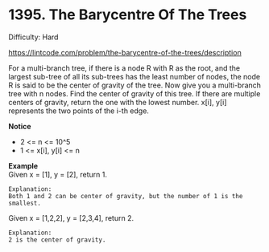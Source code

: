 # 1395. The Barycentre Of The Trees

Difficulty: Hard

https://lintcode.com/problem/the-barycentre-of-the-trees/description

For a multi-branch tree, if there is a node R with R as the root, and the largest sub-tree of all its sub-trees has the least number of nodes, the node R is said to be the center of gravity of the tree.
Now give you a multi-branch tree with n nodes. Find the center of gravity of this tree. If there are multiple centers of gravity, return the one with the lowest number.
x[i], y[i] represents the two points of the i-th edge.

**Notice**  
* 2 <= n <= 10^5
* 1 <= x[i], y[i] <= n

**Example**  
Given x = [1], y = [2], return 1.
```
Explanation:
Both 1 and 2 can be center of gravity, but the number of 1 is the smallest.
```
Given x = [1,2,2], y = [2,3,4], return 2.
```
Explanation:
2 is the center of gravity.
```
